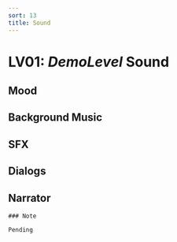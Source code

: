 ```yaml
---
sort: 13
title: Sound
---
```


# LV01: *DemoLevel* Sound

## Mood

## Background Music

## SFX

## Dialogs

## Narrator


```note
### Note

Pending
```



